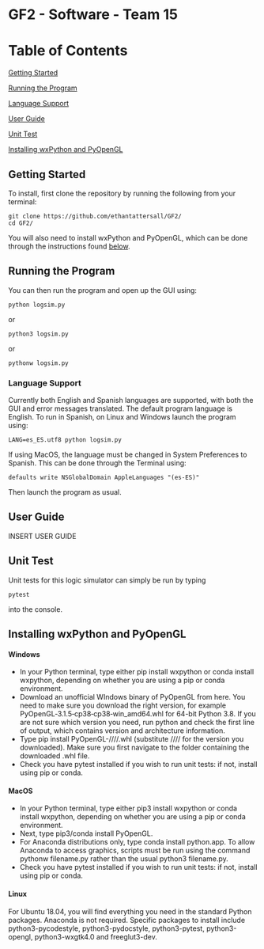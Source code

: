 # GF2 - Software - Team 15

# Table of Contents

[Getting Started](https://github.com/ethantattersall/GF2#getting-started)

[Running the Program](https://github.com/ethantattersall/GF2#running-the-program)

[Language Support](https://github.com/ethantattersall/GF2#language-support)

[User Guide](https://github.com/ethantattersall/GF2#user-guide)

[Unit Test](https://github.com/ethantattersall/GF2#unit-test)

[Installing wxPython and PyOpenGL](https://github.com/ethantattersall/GF2#installing-wxpython-and-opengl)

## Getting Started

To install, first clone the repository by running the following from your terminal:

```
git clone https://github.com/ethantattersall/GF2/
cd GF2/
```

You will also need to install wxPython and PyOpenGL, which can be done through the instructions found [below](https://github.com/ethantattersall/GF2#installing-wxpython-and-opengl).

## Running the Program

You can then run the program and open up the GUI using:

```
python logsim.py
```
or 
```
python3 logsim.py
```
or
```
pythonw logsim.py
```

### Language Support 

Currently both English and Spanish languages are supported, with both the GUI and error messages translated. The default program language is English. To run in Spanish, on Linux and Windows launch the program using:

```
LANG=es_ES.utf8 python logsim.py
```

If using MacOS, the language must be changed in System Preferences to Spanish. This can be done through the Terminal using:

```
defaults write NSGlobalDomain AppleLanguages "(es-ES)"
```

Then launch the program as usual. 

## User Guide

INSERT USER GUIDE 

## Unit Test

Unit tests for this logic simulator can simply be run by typing 

```
pytest
```

into the console.

## Installing wxPython and PyOpenGL

#### Windows

- In your Python terminal, type either pip install wxpython or conda install wxpython, depending on whether you are using a pip or conda  environment.
- Download an unofficial WIndows binary of PyOpenGL from here. You need to make sure you download the right version, for example PyOpenGL‑3.1.5‑cp38‑cp38‑win_amd64.whl  for 64-bit Python 3.8.  If you are not sure which version you need, run python and check the first line of output, which contains version and architecture information.
- Type pip install PyOpenGL-////.whl (substitute //// for the version you downloaded). Make sure you first navigate to the folder containing the downloaded .whl file.
- Check you have pytest installed if you wish to run unit tests: if not, install using pip or conda.

#### MacOS

- In your Python terminal, type either pip3 install wxpython or conda install wxpython, depending on whether you are using a pip or conda  environment.
- Next, type  pip3/conda install PyOpenGL.
- For Anaconda distributions only, type conda install python.app. To allow Anaconda to access graphics, scripts must be run using the command pythonw filename.py rather than the usual python3 filename.py.
- Check you have pytest installed if you wish to run unit tests: if not, install using pip or conda.

#### Linux
For Ubuntu 18.04, you will find everything you need in the standard Python packages. Anaconda is not required. Specific packages to install include python3-pycodestyle, python3-pydocstyle, python3-pytest,  python3-opengl, python3-wxgtk4.0 and freeglut3-dev.



